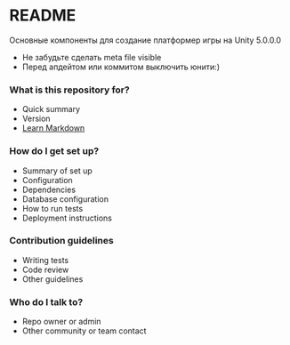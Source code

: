 # README #

Основные компоненты для создание платформер игры на Unity 5.0.0.0
* Не забудьте сделать meta file visible
* Перед апдейтом или коммитом выключить юнити:)

### What is this repository for? ###

* Quick summary
* Version
* [Learn Markdown](https://bitbucket.org/tutorials/markdowndemo)

### How do I get set up? ###

* Summary of set up
* Configuration
* Dependencies
* Database configuration
* How to run tests
* Deployment instructions

### Contribution guidelines ###

* Writing tests
* Code review
* Other guidelines

### Who do I talk to? ###

* Repo owner or admin
* Other community or team contact